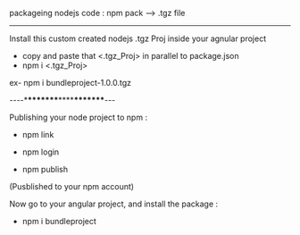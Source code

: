 packageing nodejs code :
npm pack --> .tgz file

---

Install this custom created nodejs .tgz Proj inside your agnular project

- copy and paste that <.tgz_Proj> in parallel to package.json
- npm i <.tgz_Proj>

ex-
npm i bundleproject-1.0.0.tgz

----\***\*\*\*\*\*\*\***\*\*\*\***\*\*\*\*\*\*\***---

Publishing your node project to npm :

- npm link

- npm login

- npm publish

(Pusblished to your npm account)

Now go to your angular project, and install the package :

- npm i bundleproject
